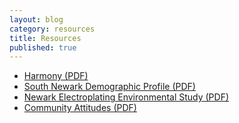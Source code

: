 ```yaml
---
layout: blog
category: resources
title: Resources
published: true
---
```


* [Harmony (PDF)](/public/downloads/HARMONY-2014.pdf)
* [South Newark Demographic Profile (PDF)](/public/downloads/SouthNewarkDemographicProfile.pdf)
* [Newark Electroplating Environmental Study (PDF)](https://drive.google.com/file/d/0Bx_PqMuyZVIyR0FfRjJ5RW9MZUk/view?usp=sharing)
* [Community Attitudes (PDF)](/public/downloads/Community-Attitudes-2014.pdf)